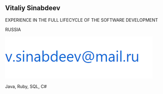 ## Vitaliy Sinabdeev


EXPERIENCE IN THE FULL LIFECYCLE OF THE SOFTWARE DEVELOPMENT


RUSSIA 


 

![](mail2.png)



Java, Ruby, SQL, C#


